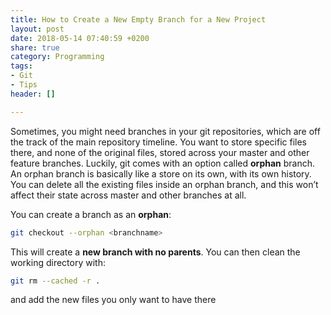 ```yaml
---
title: How to Create a New Empty Branch for a New Project
layout: post
date: 2018-05-14 07:40:59 +0200
share: true
category: Programming
tags:
- Git
- Tips
header: []

---
```

Sometimes, you might need branches in your git repositories, which are off the track of the main repository timeline. You want to store specific files there, and none of the original files, stored across your master and other feature branches. Luckily, git comes with an option called **orphan** branch. An orphan branch is basically like a store on its own, with its own history. You can delete all the existing files inside an orphan branch, and this won’t affect their state across master and other branches at all.

You can create a branch as an **orphan**:

```bash
git checkout --orphan <branchname>
```

This will create a **new branch with no parents**. You can then clean the working directory with:

```bash
git rm --cached -r .
```
and add the new files you only want to have there
